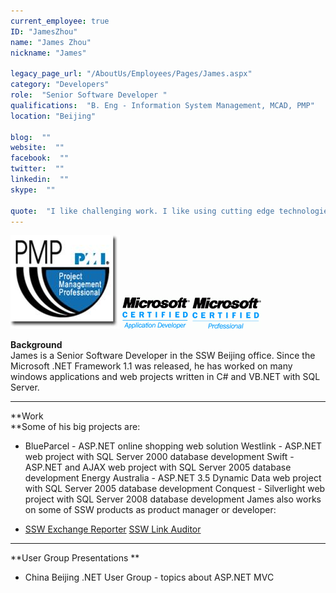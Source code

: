 ```yaml
---
current_employee: true
ID: "JamesZhou"
name: "James Zhou"
nickname: "James"

legacy_page_url: "/AboutUs/Employees/Pages/James.aspx"
category: "Developers"
role:  "Senior Software Developer "
qualifications:  "B. Eng - Information System Management, MCAD, PMP"
location: "Beijing"

blog:  ""
website:  ""
facebook:  ""
twitter:  ""
linkedin:  ""
skype:  ""

quote:  "I like challenging work. I like using cutting edge technologies to make great solutions for my clients."
---
```


![pmp logo](./Images/Bio/pmpLogo.jpg) 
 ![](./Images/Bio/MCAD-RGB.gif) 
 ![](./Images/Bio/mcp-rgb.gif) 
  
**Background**  
James is a Senior Software Developer in the SSW Beijing office. Since the Microsoft .NET Framework 1.1 was released, he has worked on many windows applications and web projects written in C# and VB.NET with SQL Server.   
****

**Work  
**Some of his big projects are: 

*   BlueParcel - ASP.NET online shopping web solution 
Westlink - ASP.NET web project with SQL Server 2000 database development 
Swift - ASP.NET and AJAX web project with SQL Server 2005 database development 
Energy Australia - ASP.NET 3.5 Dynamic Data web project with SQL Server 2005 database development 
Conquest - Silverlight web project with SQL Server 2008 database development James also works on some of SSW products as product manager or developer: 

*   [SSW Exchange Reporter](http://www.ssw.com.au/ssw/ExchangeReporter) 
[SSW Link Auditor](http://www.ssw.com.au/ssw/LinkAuditor)

**** 

**User Group Presentations **

*   China Beijing .NET User Group - topics about ASP.NET MVC 